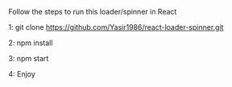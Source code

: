 Follow the steps to run this loader/spinner in React

1: git clone https://github.com/Yasir1986/react-loader-spinner.git

2: npm install

3: npm start

4: Enjoy
